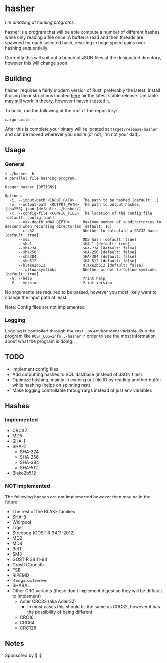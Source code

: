 # hasher

*I'm amazing at naming programs.*

hasher is a program that will be able compute a number of different hashes while only reading a file once. A buffer is
read and then threads are spawned for each selected hash, resulting in huge speed gains over hashing sequentially.

Currently this will spit out a bunch of JSON files at the designated directory, however this will change soon.

## Building

hasher requires a fairly modern version of Rust, preferably the latest. Install it using the instructions located
[here](https://www.rust-lang.org/tools/install) for the latest stable release. Unstable may still work in
theory, however I haven't tested it.

To build, run the following at the root of the repository:

```
cargo build -r
```

After this is complete your binary will be located at `target/release/hasher` and can be moved wherever you desire (or
not, I'm not your dad).

## Usage

### General

```
$ ./hasher -h
A parallel file hashing program.

Usage: hasher [OPTIONS]

Options:
  -i, --input-path <INPUT_PATH>    The path to be hashed [default: .]
  -o, --output-path <OUTPUT_PATH>  The path to output hashes, {sha256}.json [default: ./hashes/]
  -c, --config-file <CONFIG_FILE>  The location of the config file [default: config.toml]
      --max-depth <MAX_DEPTH>      Maximum number of subdirectories to descend when recursing directories [default: 16]
      --crc32                      Whether to calculate a CRC32 hash [default: true]
      --md5                        MD5 hash [default: true]
      --sha1                       SHA-1 [default: true]
      --sha224                     SHA-224 [default: false]
      --sha256                     SHA-256 [default: false]
      --sha384                     SHA-384 [default: false]
      --sha512                     SHA-512 [default: false]
      --blake2b512                 Blake2b512 [default: false]
      --follow-symlinks            Whether or not to follow symlinks [default: true]
  -h, --help                       Print help
  -V, --version                    Print version
```

No arguments are required to be passed, however you most likely want to change the input path at least.

Note: Config files are not implemented.

### Logging

Logging is controlled through the `RUST_LOG` environment variable. Run the program like `RUST_LOG=info ./hasher` in
order to see the most information about what the program is doing.

## TODO

- Implement config files
- Add outputting hashes to SQL database (instead of JSON files)
- Optimize hashing, mainly in evening out file IO by reading another buffer while hashing (helps on spinning rust).
- Make logging controllable through args instead of just env variables

## Hashes

### Implemented

- CRC32
- MD5
- SHA-1
- SHA-2
  - SHA-224
  - SHA-256
  - SHA-384
  - SHA-512
- Blake2b512

### NOT Implemented

The following hashes are not implemented however then may be in the future:

- The rest of the BLAKE families
- SHA-3
- Whirpool
- Tiger
- Streebog (GOST R 34.11-2012)
- MD2
- MD4
- BelT
- SM3
- GOST R 34.11-94
- Grøstl (Groestl)
- FSB
- RIPEMD
- KangarooTwelve
- SHABAL
- Other CRC variants (these don't implement digest so they will be difficult to implement)
  - Adler CRC32 (aka Adler32)
    - In most cases this should be the same as CRC32, however it has the possibility of being different.
  - CRC16
  - CRC64
  - CRC128

## Notes

Sponsored by 📼 🚙
